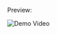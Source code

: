 Preview: 

  ![Demo Video](https://raw.githubusercontent.com/seekernothing/cotton-weave/main/Demo-ezgif.com-video-to-gif-converter.gif)

